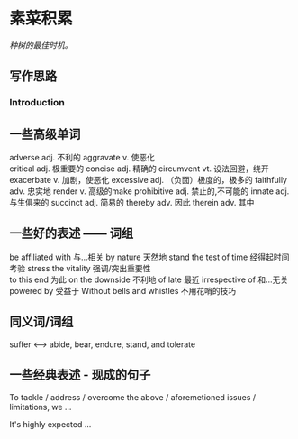 # 素菜积累  

*种树的最佳时机。*  

## 写作思路  
### Introduction  



## 一些高级单词  
adverse adj. 不利的
aggravate  v. 使恶化  
critical adj. 极重要的
concise adj. 精确的
circumvent vt. 设法回避，绕开
exacerbate v. 加剧，使恶化
excessive adj. （负面）极度的，极多的
faithfully adv. 忠实地
render v. 高级的make
prohibitive adj. 禁止的,不可能的
innate adj. 与生俱来的
succinct adj. 简易的
thereby adv. 因此
therein adv. 其中

## 一些好的表述 —— 词组 
be affiliated with 与...相关
by nature 天然地
stand the test of time 经得起时间考验
stress the vitality 强调/突出重要性  
to this end 为此
on the downside 不利地
of late 最近
irrespective of 和...无关
powered by 受益于
Without bells and whistles 不用花哨的技巧

## 同义词/词组  
suffer <--> abide, bear, endure, stand, and tolerate
 

## 一些经典表述  - 现成的句子  

To tackle / address / overcome the above / aforemetioned issues / limitations, we ...  

It's highly expected ...  